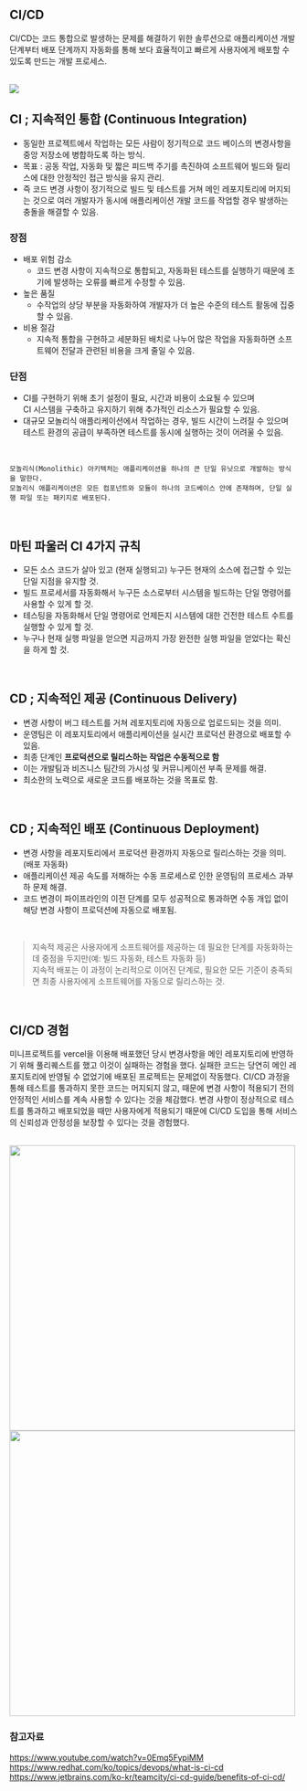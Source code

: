## CI/CD
CI/CD는 코드 통합으로 발생하는 문제를 해결하기 위한 솔루션으로 애플리케이션 개발 단계부터 배포 단계까지 자동화를 통해 보다 효율적이고 빠르게 사용자에게 배포할 수 있도록 만드는 개발 프로세스. 

<br/>

<image src="https://velog.velcdn.com/images/nimoseel/post/6ae54f1e-90e0-4326-a42e-efbeb9a414c9/image.png">

<br/>

## CI ; 지속적인 통합 (Continuous Integration)
- 동일한 프로젝트에서 작업하는 모든 사람이 정기적으로 코드 베이스의 변경사항을 중앙 저장소에 병합하도록 하는 방식.
- 목표 : 공동 작업, 자동화 및 짧은 피드백 주기를 촉진하여 소프트웨어 빌드와 릴리스에 대한 안정적인 접근 방식을 유지 관리.
- 즉 코드 변경 사항이 정기적으로 빌드 및 테스트를 거쳐 메인 레포지토리에 머지되는 것으로 여러 개발자가 동시에 애플리케이션 개발 코드를 작업할 경우 발생하는 충돌을 해결할 수 있음.

### 장점
- 배포 위험 감소 
    - 코드 변경 사항이 지속적으로 통합되고, 자동화된 테스트를 실행하기 때문에 초기에 발생하는 오류를 빠르게 수정할 수 있음.
- 높은 품질 
    - 수작업의 상당 부분을 자동화하여 개발자가 더 높은 수준의 테스트 활동에 집중할 수 있음.
- 비용 절감
    - 지속적 통합을 구현하고 세분화된 배치로 나누어 많은 작업을 자동화하면 소프트웨어 전달과 관련된 비용을 크게 줄일 수 있음.

### 단점
- CI를 구현하기 위해 초기 설정이 필요, 시간과 비용이 소요될 수 있으며<br/>
CI 시스템을 구축하고 유지하기 위해 추가적인 리소스가 필요할 수 있음.
- 대규모 모놀리식 애플리케이션에서 작업하는 경우, 빌드 시간이 느려질 수 있으며 테스트 환경의 공급이 부족하면 테스트를 동시에 실행하는 것이 어려울 수 있음.

<br>

    모놀리식(Monolithic) 아키텍처는 애플리케이션을 하나의 큰 단일 유닛으로 개발하는 방식을 말한다.
    모놀리식 애플리케이션은 모든 컴포넌트와 모듈이 하나의 코드베이스 안에 존재하며, 단일 실행 파일 또는 패키지로 배포된다.

<br/>

## 마틴 파울러 CI 4가지 규칙
- 모든 소스 코드가 살아 있고 (현재 실행되고) 누구든 현재의 소스에 접근할 수 있는 단일 지점을 유지할 것.
- 빌드 프로세서를 자동화해서 누구든 소스로부터 시스템을 빌드하는 단일 명령어를 사용할 수 있게 할 것.
- 테스팅을 자동화해서 단일 명령어로 언제든지 시스템에 대한 건전한 테스트 수트를 실행할 수 있게 할 것.
- 누구나 현재 실행 파일을 얻으면 지금까지 가장 완전한 실행 파일을 얻었다는 확신을 하게 할 것.

<br/>

## CD ; 지속적인 제공 (Continuous Delivery) 
- 변경 사항이 버그 테스트를 거쳐 레포지토리에 자동으로 업로드되는 것을 의미. 
- 운영팀은 이 레포지토리에서 애플리케이션을 실시간 프로덕션 환경으로 배포할 수 있음.
- 최종 단계인 **프로덕션으로 릴리스하는 작업은 수동적으로 함**
- 이는 개발팀과 비즈니스 팀간의 가시성 및 커뮤니케이션 부족 문제를 해결.
- 최소한의 노력으로 새로운 코드를 배포하는 것을 목표로 함. 

<br/>

## CD ; 지속적인 배포 (Continuous Deployment) 
- 변경 사항을 레포지토리에서 프로덕션 환경까지 자동으로 릴리스하는 것을 의미. (배포 자동화)
- 애플리케이션 제공 속도를 저해하는 수동 프로세스로 인한 운영팀의 프로세스 과부하 문제 해결.
- 코드 변경이 파이프라인의 이전 단계를 모두 성공적으로 통과하면 수동 개입 없이 해당 변경 사항이 프로덕션에 자동으로 배포됨. 

<br/>

> 지속적 제공은 사용자에게 소프트웨어를 제공하는 데 필요한 단계를 자동화하는 데 중점을 두지만(예: 빌드 자동화, 테스트 자동화 등)<br/> 지속적 배포는 이 과정이 논리적으로 이어진 단계로, 필요한 모든 기준이 충족되면 최종 사용자에게 소프트웨어를 자동으로 릴리스하는 것.

<br/>

## CI/CD 경험
미니프로젝트를 vercel을 이용해 배포했던 당시 변경사항을 메인 레포지토리에 반영하기 위해 풀리퀘스트를 했고 이것이 실패하는 경험을 했다. 실패한 코드는 당연히 메인 레포지토리에 반영될 수 없었기에 배포된 프로젝트는 문제없이 작동했다. CI/CD 과정을 통해 테스트를 통과하지 못한 코드는 머지되지 않고, 때문에 변경 사항이 적용되기 전의 안정적인 서비스를 계속 사용할 수 있다는 것을 체감했다. 변경 사항이 정상적으로 테스트를 통과하고 배포되었을 때만 사용자에게 적용되기 때문에 CI/CD 도입을 통해 서비스의 신뢰성과 안정성을 보장할 수 있다는 것을 경험했다.

<br/>

<image src="https://velog.velcdn.com/images/nimoseel/post/5f67b70c-ec88-4d7f-b113-cb2a529bb495/image.png" width="500px">
<image src="https://velog.velcdn.com/images/nimoseel/post/b7a0df28-5ae5-4eb3-aa9d-0ab92c7299a2/image.png" width="500px">

<br/>

### 참고자료 
https://www.youtube.com/watch?v=0Emq5FypiMM <br/>
https://www.redhat.com/ko/topics/devops/what-is-ci-cd <br/>
https://www.jetbrains.com/ko-kr/teamcity/ci-cd-guide/benefits-of-ci-cd/